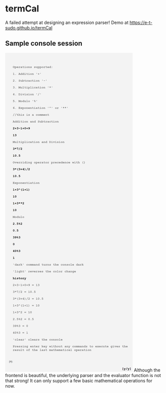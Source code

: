 # termCal
A failed attempt at designing an expression parser!
Demo at <a href="https://e-t-sudo.github.io/termCal"><https://e-t-sudo.github.io/termCal></a>
## Sample console session
<img src="./uploads/termCal.console.png"/>
Although the frontend is beautiful, the underlying parser and the evaluator function is not that strong! It can only support a few basic mathematical operations for now.
